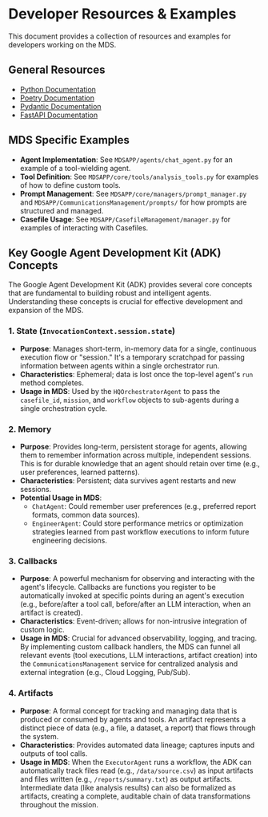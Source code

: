 # Developer Resources & Examples

This document provides a collection of resources and examples for developers working on the MDS.

## General Resources

*   [Python Documentation](https://docs.python.org/3/)
*   [Poetry Documentation](https://python-poetry.org/docs/)
*   [Pydantic Documentation](https://pydantic-docs.helpmanual.io/)
*   [FastAPI Documentation](https://fastapi.tiangolo.com/)

## MDS Specific Examples

*   **Agent Implementation**: See `MDSAPP/agents/chat_agent.py` for an example of a tool-wielding agent.
*   **Tool Definition**: See `MDSAPP/core/tools/analysis_tools.py` for examples of how to define custom tools.
*   **Prompt Management**: See `MDSAPP/core/managers/prompt_manager.py` and `MDSAPP/CommunicationsManagement/prompts/` for how prompts are structured and managed.
*   **Casefile Usage**: See `MDSAPP/CasefileManagement/manager.py` for examples of interacting with Casefiles.

## Key Google Agent Development Kit (ADK) Concepts

The Google Agent Development Kit (ADK) provides several core concepts that are fundamental to building robust and intelligent agents. Understanding these concepts is crucial for effective development and expansion of the MDS.

### 1. State (`InvocationContext.session.state`)

*   **Purpose**: Manages short-term, in-memory data for a single, continuous execution flow or "session." It's a temporary scratchpad for passing information between agents within a single orchestrator run.
*   **Characteristics**: Ephemeral; data is lost once the top-level agent's `run` method completes.
*   **Usage in MDS**: Used by the `HQOrchestratorAgent` to pass the `casefile_id`, `mission`, and `workflow` objects to sub-agents during a single orchestration cycle.

### 2. Memory

*   **Purpose**: Provides long-term, persistent storage for agents, allowing them to remember information across multiple, independent sessions. This is for durable knowledge that an agent should retain over time (e.g., user preferences, learned patterns).
*   **Characteristics**: Persistent; data survives agent restarts and new sessions.
*   **Potential Usage in MDS**:
    *   `ChatAgent`: Could remember user preferences (e.g., preferred report formats, common data sources).
    *   `EngineerAgent`: Could store performance metrics or optimization strategies learned from past workflow executions to inform future engineering decisions.

### 3. Callbacks

*   **Purpose**: A powerful mechanism for observing and interacting with the agent's lifecycle. Callbacks are functions you register to be automatically invoked at specific points during an agent's execution (e.g., before/after a tool call, before/after an LLM interaction, when an artifact is created).
*   **Characteristics**: Event-driven; allows for non-intrusive integration of custom logic.
*   **Usage in MDS**: Crucial for advanced observability, logging, and tracing. By implementing custom callback handlers, the MDS can funnel all relevant events (tool executions, LLM interactions, artifact creation) into the `CommunicationsManagement` service for centralized analysis and external integration (e.g., Cloud Logging, Pub/Sub).

### 4. Artifacts

*   **Purpose**: A formal concept for tracking and managing data that is produced or consumed by agents and tools. An artifact represents a distinct piece of data (e.g., a file, a dataset, a report) that flows through the system.
*   **Characteristics**: Provides automated data lineage; captures inputs and outputs of tool calls.
*   **Usage in MDS**: When the `ExecutorAgent` runs a workflow, the ADK can automatically track files read (e.g., `/data/source.csv`) as input artifacts and files written (e.g., `/reports/summary.txt`) as output artifacts. Intermediate data (like analysis results) can also be formalized as artifacts, creating a complete, auditable chain of data transformations throughout the mission.